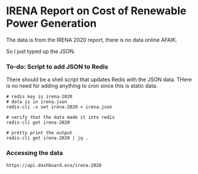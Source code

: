 # IRENA Report on Cost of Renewable Power Generation

The data is from the IRENA 2020 report, there is no data online AFAIK.

So I just typed up the JSON.

### To-do: Script to add JSON to Redis
There should be a shell script that updates Redis with the JSON data. THere is no need for adding anything to cron since this is static data.

````
# redis key is irena-2020
# data is in irena.json
redis-cli -x set irena-2020 < irena.json 

# verify that the data made it into redis
redis-cli get irena-2020

# pretty print the output
redis-cli get irena-2020 | jq .
````
### Accessing the data
````
https://api.dashboard.eco/irena-2020
````
